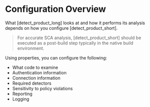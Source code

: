# Configuration Overview

What [detect_product_long] looks at and how it performs its analysis depends on how you configure [detect_product_short].

> For accurate SCA analysis, [detect_product_short] should be executed as a post-build step typically in the native build environment.

Using properties, you can configure the following:

* What code to examine
* Authentication information
* Connection information
* Required detectors
* Sensitivity to policy violations
* Reporting
* Logging

